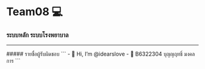 # Team08 💻
### ระบบหลัก ระบบโรงพยาบาล
<hr/>
##### รายชื่อผู้รับผิดชอบ
```
- 👋 Hi, I’m @idearslove
- 👻 B6322304 บุญญฤทธิ์ มงคลการ
```
